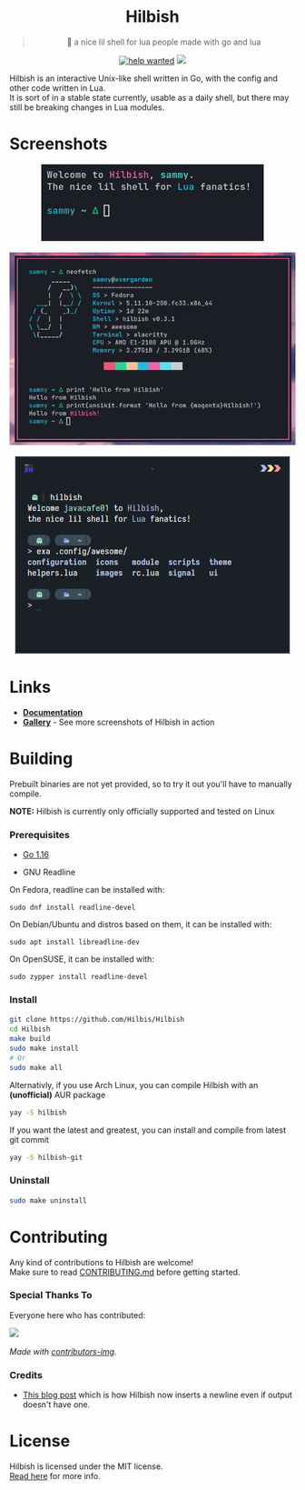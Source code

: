 <div align="center">
	<h1>Hilbish</h1>
	<blockquote>
	🎀 a nice lil shell for lua people made with go and lua
	</blockquote><p align="center">
		<a href="https://github.com/Hilbis/Hilbish/issues?q=is%3Aissue+is%3Aopen+label%3A%22help+wanted%22"><img src="https://img.shields.io/github/issues/Hilbis/Hilbish/help%20wanted?color=green" alt="help wanted"></a>
		<a href="LICENSE"><img src="https://img.shields.io/badge/license-MIT-blue.svg"></a>
	</p>
</div>

Hilbish is an interactive Unix-like shell written in Go, with the config
and other code written in Lua.  
It is sort of in a stable state currently, usable as a daily shell,
but there may still be breaking changes in Lua modules.

# Screenshots
<div align="center">
<img src="gallery/default.png"><br><br>
<img src="gallery/terminal.png"><br><br>
<img src="gallery/pillprompt.png">
</div>

# Links
- **[Documentation](https://github.com/Hilbis/Hilbish/wiki)**
- **[Gallery](https://github.com/Hilbis/Hilbish/discussions/36)** - See
more screenshots of Hilbish in action

# Building
Prebuilt binaries are not yet provided, so to try it out you'll have to manually compile.  

**NOTE:** Hilbish is currently only officially supported and tested on Linux

### Prerequisites
- [Go 1.16](https://go.dev)

- GNU Readline

On Fedora, readline can be installed with:  
```
sudo dnf install readline-devel
```  

On Debian/Ubuntu and distros based on them, it can be installed with:  
```
sudo apt install libreadline-dev
```

On OpenSUSE, it can be installed with:
```
sudo zypper install readline-devel
```

### Install
```sh
git clone https://github.com/Hilbis/Hilbish
cd Hilbish
make build
sudo make install
# Or 
sudo make all
```

Alternativly, if you use Arch Linux, you can compile Hilbish with an **(unofficial)** AUR package
```sh
yay -S hilbish
```
If you want the latest and greatest, you can install and compile from latest git commit  
```sh
yay -S hilbish-git
```

### Uninstall
```sh
sudo make uninstall
```

# Contributing
Any kind of contributions to Hilbish are welcome!   
Make sure to read [CONTRIBUTING.md](CONTRIBUTING.md) before getting started.

### Special Thanks To
Everyone here who has contributed:

<a href="https://github.com/Hilbis/Hilbish/graphs/contributors">
  <img src="https://contrib.rocks/image?repo=Hilbis/Hilbish" />
</a>

*Made with [contributors-img](https://contrib.rocks).*

### Credits
- [This blog post](https://www.vidarholen.net/contents/blog/?p=878) which
is how Hilbish now inserts a newline even if output doesn't have one.

# License
Hilbish is licensed under the MIT license.  
[Read here](LICENSE) for more info.
